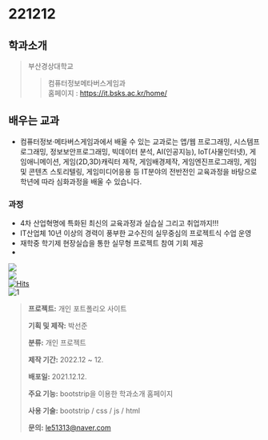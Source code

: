 # 221212
## 학과소개
>부산경상대학교
>>컴퓨터정보메타버스게임과<br>
>>홈페이지 : https://it.bsks.ac.kr/home/

## 배우는 교과
* 컴퓨터정보·메타버스게임과에서 배울 수 있는 교과로는 앱/웹 프로그래밍, 시스템프로그래밍, 정보보안프로그래밍, 빅데이터 분석, AI(인공지능), IoT(사물인터넷), 게임애니메이션, 게임(2D,3D)캐릭터 제작, 게임배경제작, 게임엔진프로그래밍, 게임 및 콘텐츠 스토리텔링, 게임미디어응용 등 IT분야의 전반전인 교육과정을 바탕으로 학년에 따라 심화과정을 배울 수 있습니다.

### 과정
* 4차 산업혁명에 특화된 최신의 교육과정과 실습실 그리고 취업까지!!!
* IT산업체 10년 이상의 경력이 풍부한 교수진의 실무중심의 프로젝트식 수업 운영
* 재학중 학기제 현장실습을 통한 실무형 프로젝트 참여 기회 제공<br>
* 
<a href="https://packsunjun.github.io/221212/"><img src="https://img.shields.io/badge/Github-3DDC84?style=flat-square&logo=GitHub&logoColor=white"/></a><br>
<a href="https://gorgeous-dieffenbachia-b45fda.netlify.app"><img src="https://img.shields.io/badge/Netlify-3DDC84?style=flat-square&logo=Netlify&logoColor=white"/></a><br>
[![Hits](https://hits.seeyoufarm.com/api/count/incr/badge.svg?url=https%3A%2F%2Fgithub.com%2Fpacksunjun%2F221121&count_bg=%23C8C83D&title_bg=%23FF0000&icon=&icon_color=%23FF00C7&title=%EC%A1%B0%ED%9A%8C%EC%88%98&edge_flat=true)](https://hits.seeyoufarm.com)<br>
![1](https://user-images.githubusercontent.com/112832753/206958671-88300bc5-dfa7-472b-b3bd-d066d63b3555.PNG)

> **프로젝트:** 개인 포트폴리오 사이트
>
> **기획 및 제작:** 박선준
>
> **분류:** 개인 프로젝트
>
> **제작 기간:** 2022.12 ~ 12.
>
> **배포일:** 2021.12.12.
>
> **주요 기능:** bootstrip을 이용한 학과소개 홈페이지
>
> **사용 기술:** bootstrip / css / js / html
>
> **문의:** le51313@naver.com
